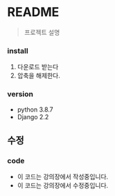 # README
> 프로젝트 설명

### install
1. 다운로드 받는다
2. 압축을 해제한다.

### version
- python 3.8.7
- Django 2.2

## 수정

### code
- 이 코드는 강의장에서 작성중입니다.
- 이 코드는 강의장에서 수정중입니다.
